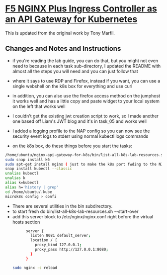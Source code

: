 # [F5 NGINX Plus Ingress Controller as an API Gateway for Kubernetes](https://clouddocs.f5.com/training/community/nginx/html/class11/class11.html)

This is updated from the original work by Tony Marfil.

## Changes and Notes and Instructions

- if you're reading the lab guide, you can do that, but you might not even need to because in each task sub-directory, I updated the README with almost all the steps you will need and you can just follow that
- where it says to use RDP and Firefox, instead if you want, you can use a single webshell on the k8s box for everything and use curl
- in addition, you can also use the firefox access method on the jumphost it works well and has a little copy and paste widget to your local system on the left that works well
- I couldn't get the existing jwt creation script to work, so I made another one based off Liam's JWT blog and it's in task_05 and works well
- I added a logging profile to the NAP config so you can now see the security event logs to stderr using normal kubectl logs commands
  
- on the k8s box, do these things before you start the tasks:

```bash
/home/ubuntu/nginx-api-gateway-for-k8s/bin/list-all-k8s-lab-resources.sh --start-over
sudo snap install k6
sudo apt-get install nginx ( just to make the k8s port fwding to the NIC N+ dashboard easier )
snap install kubectl --classic
unalias kubectl
unalias k
alias k=kubectl
alias h='history | grep'
cd /home/ubuntu/.kube
microk8s config > confi
``` 

- There are several utilities in the bin subdirectory.
- to start fresh do bin/list-all-k8s-lab-resources.sh --start-over
- add this server block to /etc/nginx/nginx.conf right before the virtual hosts section
  ```bash
        server {
          listen 8081 default_server;  
          location / {
            proxy_bind 127.0.0.1;
            proxy_pass http://127.0.0.1:8080;
          }  
        }
  ```
  ```bash
  sudo nginx -s reload
  ```
  
